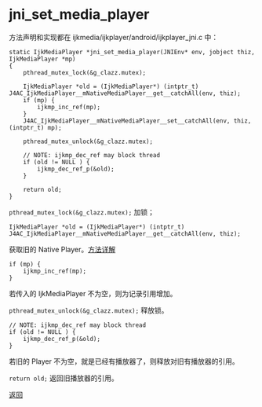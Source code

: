 # jni\_set\_media\_player

方法声明和实现都在 ijkmedia/ijkplayer/android/ijkplayer_jni.c 中：

```
static IjkMediaPlayer *jni_set_media_player(JNIEnv* env, jobject thiz, IjkMediaPlayer *mp)
{
    pthread_mutex_lock(&g_clazz.mutex);

    IjkMediaPlayer *old = (IjkMediaPlayer*) (intptr_t) J4AC_IjkMediaPlayer__mNativeMediaPlayer__get__catchAll(env, thiz);
    if (mp) {
        ijkmp_inc_ref(mp);
    }
    J4AC_IjkMediaPlayer__mNativeMediaPlayer__set__catchAll(env, thiz, (intptr_t) mp);

    pthread_mutex_unlock(&g_clazz.mutex);

    // NOTE: ijkmp_dec_ref may block thread
    if (old != NULL ) {
        ijkmp_dec_ref_p(&old);
    }

    return old;
}
```

```pthread_mutex_lock(&g_clazz.mutex);``` 加锁；

```
IjkMediaPlayer *old = (IjkMediaPlayer*) (intptr_t) J4AC_IjkMediaPlayer__mNativeMediaPlayer__get__catchAll(env, thiz);
```

获取旧的 Native Player。[方法详解](J4AC_IjkMediaPlayer__mNativeMediaPlayer__get__catchAll.md)

```
if (mp) {
    ijkmp_inc_ref(mp);
}
```

若传入的 IjkMediaPlayer 不为空，则为记录引用增加。

```pthread_mutex_unlock(&g_clazz.mutex);``` 释放锁。

```
// NOTE: ijkmp_dec_ref may block thread
if (old != NULL ) {
    ijkmp_dec_ref_p(&old);
}
```

若旧的 Player 不为空，就是已经有播放器了，则释放对旧有播放器的引用。

```return old;``` 返回旧播放器的引用。

[返回](ijkplayer_main.md)